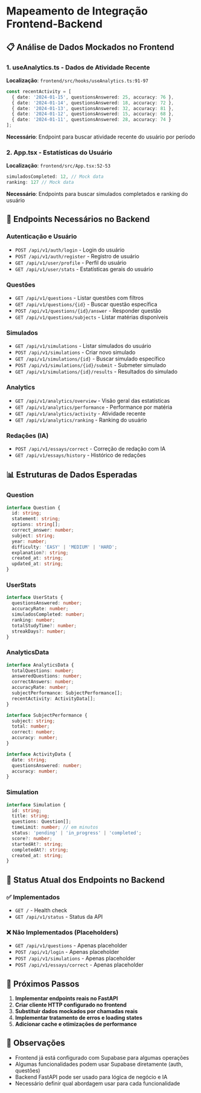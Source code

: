 # Mapeamento de Integração Frontend-Backend

## 📋 Análise de Dados Mockados no Frontend

### 1. **useAnalytics.ts** - Dados de Atividade Recente
**Localização**: `frontend/src/hooks/useAnalytics.ts:91-97`
```typescript
const recentActivity = [
  { date: '2024-01-15', questionsAnswered: 25, accuracy: 76 },
  { date: '2024-01-14', questionsAnswered: 18, accuracy: 72 },
  { date: '2024-01-13', questionsAnswered: 32, accuracy: 81 },
  { date: '2024-01-12', questionsAnswered: 15, accuracy: 68 },
  { date: '2024-01-11', questionsAnswered: 28, accuracy: 74 }
];
```
**Necessário**: Endpoint para buscar atividade recente do usuário por período

### 2. **App.tsx** - Estatísticas do Usuário
**Localização**: `frontend/src/App.tsx:52-53`
```typescript
simuladosCompleted: 12, // Mock data
ranking: 127 // Mock data
```
**Necessário**: Endpoints para buscar simulados completados e ranking do usuário

## 🔗 Endpoints Necessários no Backend

### **Autenticação e Usuário**
- `POST /api/v1/auth/login` - Login do usuário
- `POST /api/v1/auth/register` - Registro de usuário
- `GET /api/v1/user/profile` - Perfil do usuário
- `GET /api/v1/user/stats` - Estatísticas gerais do usuário

### **Questões**
- `GET /api/v1/questions` - Listar questões com filtros
- `GET /api/v1/questions/{id}` - Buscar questão específica
- `POST /api/v1/questions/{id}/answer` - Responder questão
- `GET /api/v1/questions/subjects` - Listar matérias disponíveis

### **Simulados**
- `GET /api/v1/simulations` - Listar simulados do usuário
- `POST /api/v1/simulations` - Criar novo simulado
- `GET /api/v1/simulations/{id}` - Buscar simulado específico
- `POST /api/v1/simulations/{id}/submit` - Submeter simulado
- `GET /api/v1/simulations/{id}/results` - Resultados do simulado

### **Analytics**
- `GET /api/v1/analytics/overview` - Visão geral das estatísticas
- `GET /api/v1/analytics/performance` - Performance por matéria
- `GET /api/v1/analytics/activity` - Atividade recente
- `GET /api/v1/analytics/ranking` - Ranking do usuário

### **Redações (IA)**
- `POST /api/v1/essays/correct` - Correção de redação com IA
- `GET /api/v1/essays/history` - Histórico de redações

## 📊 Estruturas de Dados Esperadas

### **Question**
```typescript
interface Question {
  id: string;
  statement: string;
  options: string[];
  correct_answer: number;
  subject: string;
  year: number;
  difficulty: 'EASY' | 'MEDIUM' | 'HARD';
  explanation?: string;
  created_at: string;
  updated_at: string;
}
```

### **UserStats**
```typescript
interface UserStats {
  questionsAnswered: number;
  accuracyRate: number;
  simuladosCompleted: number;
  ranking: number;
  totalStudyTime?: number;
  streakDays?: number;
}
```

### **AnalyticsData**
```typescript
interface AnalyticsData {
  totalQuestions: number;
  answeredQuestions: number;
  correctAnswers: number;
  accuracyRate: number;
  subjectPerformance: SubjectPerformance[];
  recentActivity: ActivityData[];
}

interface SubjectPerformance {
  subject: string;
  total: number;
  correct: number;
  accuracy: number;
}

interface ActivityData {
  date: string;
  questionsAnswered: number;
  accuracy: number;
}
```

### **Simulation**
```typescript
interface Simulation {
  id: string;
  title: string;
  questions: Question[];
  timeLimit: number; // em minutos
  status: 'pending' | 'in_progress' | 'completed';
  score?: number;
  startedAt?: string;
  completedAt?: string;
  created_at: string;
}
```

## 🔧 Status Atual dos Endpoints no Backend

### ✅ **Implementados**
- `GET /` - Health check
- `GET /api/v1/status` - Status da API

### ❌ **Não Implementados (Placeholders)**
- `GET /api/v1/questions` - Apenas placeholder
- `POST /api/v1/login` - Apenas placeholder  
- `POST /api/v1/simulations` - Apenas placeholder
- `POST /api/v1/essays/correct` - Apenas placeholder

## 🎯 Próximos Passos

1. **Implementar endpoints reais no FastAPI**
2. **Criar cliente HTTP configurado no frontend**
3. **Substituir dados mockados por chamadas reais**
4. **Implementar tratamento de erros e loading states**
5. **Adicionar cache e otimizações de performance**

## 📝 Observações

- Frontend já está configurado com Supabase para algumas operações
- Algumas funcionalidades podem usar Supabase diretamente (auth, questões)
- Backend FastAPI pode ser usado para lógica de negócio e IA
- Necessário definir qual abordagem usar para cada funcionalidade
